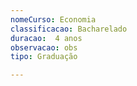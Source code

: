 ```yaml
---
nomeCurso: Economia 
classificacao: Bacharelado 
duracao:  4 anos 
observacao: obs
tipo: Graduação 

---
```


